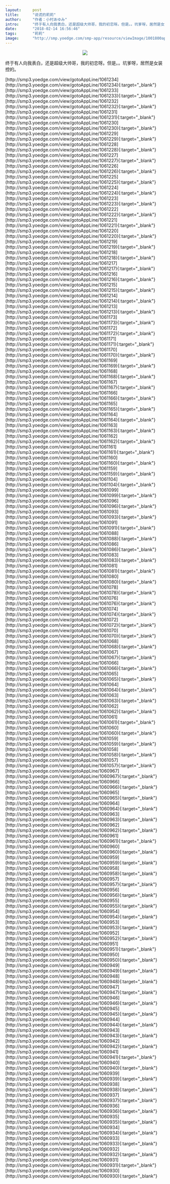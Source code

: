```yaml
---
layout:     post
title:      "说谎的莉莉"
author:     "作者：小村あゆみ"
intro:      "终于有人向我表白，还是超级大帅哥，我的初恋呀。但是。。坑爹呀，居然是女装控的。"
date:       "2018-02-14 16:56:46"
tags:       "莉莉"
image:      "http://smp.yoedge.com/smp-app/resource/viewImage/1001800appline.png"
---
```

<div style="text-align: center">
<p><img src="http://smp.yoedge.com/smp-app/resource/viewImage/1001800appline.png"/></p>
</div>
<p class="post-meta">
<span>终于有人向我表白，还是超级大帅哥，我的初恋呀。但是。。坑爹呀，居然是女装控的。</span>
</p>
[http://smp3.yoedge.com/view/gotoAppLine/1061234](http://smp3.yoedge.com/view/gotoAppLine/1061234){:target="_blank"}
[http://smp3.yoedge.com/view/gotoAppLine/1061233](http://smp3.yoedge.com/view/gotoAppLine/1061233){:target="_blank"}
[http://smp3.yoedge.com/view/gotoAppLine/1061232](http://smp3.yoedge.com/view/gotoAppLine/1061232){:target="_blank"}
[http://smp3.yoedge.com/view/gotoAppLine/1061231](http://smp3.yoedge.com/view/gotoAppLine/1061231){:target="_blank"}
[http://smp3.yoedge.com/view/gotoAppLine/1061230](http://smp3.yoedge.com/view/gotoAppLine/1061230){:target="_blank"}
[http://smp3.yoedge.com/view/gotoAppLine/1061229](http://smp3.yoedge.com/view/gotoAppLine/1061229){:target="_blank"}
[http://smp3.yoedge.com/view/gotoAppLine/1061228](http://smp3.yoedge.com/view/gotoAppLine/1061228){:target="_blank"}
[http://smp3.yoedge.com/view/gotoAppLine/1061227](http://smp3.yoedge.com/view/gotoAppLine/1061227){:target="_blank"}
[http://smp3.yoedge.com/view/gotoAppLine/1061226](http://smp3.yoedge.com/view/gotoAppLine/1061226){:target="_blank"}
[http://smp3.yoedge.com/view/gotoAppLine/1061225](http://smp3.yoedge.com/view/gotoAppLine/1061225){:target="_blank"}
[http://smp3.yoedge.com/view/gotoAppLine/1061224](http://smp3.yoedge.com/view/gotoAppLine/1061224){:target="_blank"}
[http://smp3.yoedge.com/view/gotoAppLine/1061223](http://smp3.yoedge.com/view/gotoAppLine/1061223){:target="_blank"}
[http://smp3.yoedge.com/view/gotoAppLine/1061222](http://smp3.yoedge.com/view/gotoAppLine/1061222){:target="_blank"}
[http://smp3.yoedge.com/view/gotoAppLine/1061221](http://smp3.yoedge.com/view/gotoAppLine/1061221){:target="_blank"}
[http://smp3.yoedge.com/view/gotoAppLine/1061220](http://smp3.yoedge.com/view/gotoAppLine/1061220){:target="_blank"}
[http://smp3.yoedge.com/view/gotoAppLine/1061219](http://smp3.yoedge.com/view/gotoAppLine/1061219){:target="_blank"}
[http://smp3.yoedge.com/view/gotoAppLine/1061218](http://smp3.yoedge.com/view/gotoAppLine/1061218){:target="_blank"}
[http://smp3.yoedge.com/view/gotoAppLine/1061217](http://smp3.yoedge.com/view/gotoAppLine/1061217){:target="_blank"}
[http://smp3.yoedge.com/view/gotoAppLine/1061216](http://smp3.yoedge.com/view/gotoAppLine/1061216){:target="_blank"}
[http://smp3.yoedge.com/view/gotoAppLine/1061215](http://smp3.yoedge.com/view/gotoAppLine/1061215){:target="_blank"}
[http://smp3.yoedge.com/view/gotoAppLine/1061214](http://smp3.yoedge.com/view/gotoAppLine/1061214){:target="_blank"}
[http://smp3.yoedge.com/view/gotoAppLine/1061213](http://smp3.yoedge.com/view/gotoAppLine/1061213){:target="_blank"}
[http://smp3.yoedge.com/view/gotoAppLine/1061173](http://smp3.yoedge.com/view/gotoAppLine/1061173){:target="_blank"}
[http://smp3.yoedge.com/view/gotoAppLine/1061172](http://smp3.yoedge.com/view/gotoAppLine/1061172){:target="_blank"}
[http://smp3.yoedge.com/view/gotoAppLine/1061171](http://smp3.yoedge.com/view/gotoAppLine/1061171){:target="_blank"}
[http://smp3.yoedge.com/view/gotoAppLine/1061170](http://smp3.yoedge.com/view/gotoAppLine/1061170){:target="_blank"}
[http://smp3.yoedge.com/view/gotoAppLine/1061169](http://smp3.yoedge.com/view/gotoAppLine/1061169){:target="_blank"}
[http://smp3.yoedge.com/view/gotoAppLine/1061168](http://smp3.yoedge.com/view/gotoAppLine/1061168){:target="_blank"}
[http://smp3.yoedge.com/view/gotoAppLine/1061167](http://smp3.yoedge.com/view/gotoAppLine/1061167){:target="_blank"}
[http://smp3.yoedge.com/view/gotoAppLine/1061166](http://smp3.yoedge.com/view/gotoAppLine/1061166){:target="_blank"}
[http://smp3.yoedge.com/view/gotoAppLine/1061165](http://smp3.yoedge.com/view/gotoAppLine/1061165){:target="_blank"}
[http://smp3.yoedge.com/view/gotoAppLine/1061164](http://smp3.yoedge.com/view/gotoAppLine/1061164){:target="_blank"}
[http://smp3.yoedge.com/view/gotoAppLine/1061163](http://smp3.yoedge.com/view/gotoAppLine/1061163){:target="_blank"}
[http://smp3.yoedge.com/view/gotoAppLine/1061162](http://smp3.yoedge.com/view/gotoAppLine/1061162){:target="_blank"}
[http://smp3.yoedge.com/view/gotoAppLine/1061161](http://smp3.yoedge.com/view/gotoAppLine/1061161){:target="_blank"}
[http://smp3.yoedge.com/view/gotoAppLine/1061160](http://smp3.yoedge.com/view/gotoAppLine/1061160){:target="_blank"}
[http://smp3.yoedge.com/view/gotoAppLine/1061159](http://smp3.yoedge.com/view/gotoAppLine/1061159){:target="_blank"}
[http://smp3.yoedge.com/view/gotoAppLine/1061104](http://smp3.yoedge.com/view/gotoAppLine/1061104){:target="_blank"}
[http://smp3.yoedge.com/view/gotoAppLine/1061099](http://smp3.yoedge.com/view/gotoAppLine/1061099){:target="_blank"}
[http://smp3.yoedge.com/view/gotoAppLine/1061096](http://smp3.yoedge.com/view/gotoAppLine/1061096){:target="_blank"}
[http://smp3.yoedge.com/view/gotoAppLine/1061093](http://smp3.yoedge.com/view/gotoAppLine/1061093){:target="_blank"}
[http://smp3.yoedge.com/view/gotoAppLine/1061091](http://smp3.yoedge.com/view/gotoAppLine/1061091){:target="_blank"}
[http://smp3.yoedge.com/view/gotoAppLine/1061088](http://smp3.yoedge.com/view/gotoAppLine/1061088){:target="_blank"}
[http://smp3.yoedge.com/view/gotoAppLine/1061086](http://smp3.yoedge.com/view/gotoAppLine/1061086){:target="_blank"}
[http://smp3.yoedge.com/view/gotoAppLine/1061083](http://smp3.yoedge.com/view/gotoAppLine/1061083){:target="_blank"}
[http://smp3.yoedge.com/view/gotoAppLine/1061081](http://smp3.yoedge.com/view/gotoAppLine/1061081){:target="_blank"}
[http://smp3.yoedge.com/view/gotoAppLine/1061080](http://smp3.yoedge.com/view/gotoAppLine/1061080){:target="_blank"}
[http://smp3.yoedge.com/view/gotoAppLine/1061078](http://smp3.yoedge.com/view/gotoAppLine/1061078){:target="_blank"}
[http://smp3.yoedge.com/view/gotoAppLine/1061076](http://smp3.yoedge.com/view/gotoAppLine/1061076){:target="_blank"}
[http://smp3.yoedge.com/view/gotoAppLine/1061074](http://smp3.yoedge.com/view/gotoAppLine/1061074){:target="_blank"}
[http://smp3.yoedge.com/view/gotoAppLine/1061072](http://smp3.yoedge.com/view/gotoAppLine/1061072){:target="_blank"}
[http://smp3.yoedge.com/view/gotoAppLine/1061070](http://smp3.yoedge.com/view/gotoAppLine/1061070){:target="_blank"}
[http://smp3.yoedge.com/view/gotoAppLine/1061068](http://smp3.yoedge.com/view/gotoAppLine/1061068){:target="_blank"}
[http://smp3.yoedge.com/view/gotoAppLine/1061067](http://smp3.yoedge.com/view/gotoAppLine/1061067){:target="_blank"}
[http://smp3.yoedge.com/view/gotoAppLine/1061066](http://smp3.yoedge.com/view/gotoAppLine/1061066){:target="_blank"}
[http://smp3.yoedge.com/view/gotoAppLine/1061065](http://smp3.yoedge.com/view/gotoAppLine/1061065){:target="_blank"}
[http://smp3.yoedge.com/view/gotoAppLine/1061064](http://smp3.yoedge.com/view/gotoAppLine/1061064){:target="_blank"}
[http://smp3.yoedge.com/view/gotoAppLine/1061063](http://smp3.yoedge.com/view/gotoAppLine/1061063){:target="_blank"}
[http://smp3.yoedge.com/view/gotoAppLine/1061062](http://smp3.yoedge.com/view/gotoAppLine/1061062){:target="_blank"}
[http://smp3.yoedge.com/view/gotoAppLine/1061061](http://smp3.yoedge.com/view/gotoAppLine/1061061){:target="_blank"}
[http://smp3.yoedge.com/view/gotoAppLine/1061060](http://smp3.yoedge.com/view/gotoAppLine/1061060){:target="_blank"}
[http://smp3.yoedge.com/view/gotoAppLine/1061059](http://smp3.yoedge.com/view/gotoAppLine/1061059){:target="_blank"}
[http://smp3.yoedge.com/view/gotoAppLine/1061058](http://smp3.yoedge.com/view/gotoAppLine/1061058){:target="_blank"}
[http://smp3.yoedge.com/view/gotoAppLine/1061057](http://smp3.yoedge.com/view/gotoAppLine/1061057){:target="_blank"}
[http://smp3.yoedge.com/view/gotoAppLine/1060967](http://smp3.yoedge.com/view/gotoAppLine/1060967){:target="_blank"}
[http://smp3.yoedge.com/view/gotoAppLine/1060966](http://smp3.yoedge.com/view/gotoAppLine/1060966){:target="_blank"}
[http://smp3.yoedge.com/view/gotoAppLine/1060965](http://smp3.yoedge.com/view/gotoAppLine/1060965){:target="_blank"}
[http://smp3.yoedge.com/view/gotoAppLine/1060964](http://smp3.yoedge.com/view/gotoAppLine/1060964){:target="_blank"}
[http://smp3.yoedge.com/view/gotoAppLine/1060963](http://smp3.yoedge.com/view/gotoAppLine/1060963){:target="_blank"}
[http://smp3.yoedge.com/view/gotoAppLine/1060962](http://smp3.yoedge.com/view/gotoAppLine/1060962){:target="_blank"}
[http://smp3.yoedge.com/view/gotoAppLine/1060961](http://smp3.yoedge.com/view/gotoAppLine/1060961){:target="_blank"}
[http://smp3.yoedge.com/view/gotoAppLine/1060960](http://smp3.yoedge.com/view/gotoAppLine/1060960){:target="_blank"}
[http://smp3.yoedge.com/view/gotoAppLine/1060959](http://smp3.yoedge.com/view/gotoAppLine/1060959){:target="_blank"}
[http://smp3.yoedge.com/view/gotoAppLine/1060958](http://smp3.yoedge.com/view/gotoAppLine/1060958){:target="_blank"}
[http://smp3.yoedge.com/view/gotoAppLine/1060957](http://smp3.yoedge.com/view/gotoAppLine/1060957){:target="_blank"}
[http://smp3.yoedge.com/view/gotoAppLine/1060956](http://smp3.yoedge.com/view/gotoAppLine/1060956){:target="_blank"}
[http://smp3.yoedge.com/view/gotoAppLine/1060955](http://smp3.yoedge.com/view/gotoAppLine/1060955){:target="_blank"}
[http://smp3.yoedge.com/view/gotoAppLine/1060954](http://smp3.yoedge.com/view/gotoAppLine/1060954){:target="_blank"}
[http://smp3.yoedge.com/view/gotoAppLine/1060953](http://smp3.yoedge.com/view/gotoAppLine/1060953){:target="_blank"}
[http://smp3.yoedge.com/view/gotoAppLine/1060952](http://smp3.yoedge.com/view/gotoAppLine/1060952){:target="_blank"}
[http://smp3.yoedge.com/view/gotoAppLine/1060951](http://smp3.yoedge.com/view/gotoAppLine/1060951){:target="_blank"}
[http://smp3.yoedge.com/view/gotoAppLine/1060950](http://smp3.yoedge.com/view/gotoAppLine/1060950){:target="_blank"}
[http://smp3.yoedge.com/view/gotoAppLine/1060949](http://smp3.yoedge.com/view/gotoAppLine/1060949){:target="_blank"}
[http://smp3.yoedge.com/view/gotoAppLine/1060948](http://smp3.yoedge.com/view/gotoAppLine/1060948){:target="_blank"}
[http://smp3.yoedge.com/view/gotoAppLine/1060947](http://smp3.yoedge.com/view/gotoAppLine/1060947){:target="_blank"}
[http://smp3.yoedge.com/view/gotoAppLine/1060946](http://smp3.yoedge.com/view/gotoAppLine/1060946){:target="_blank"}
[http://smp3.yoedge.com/view/gotoAppLine/1060945](http://smp3.yoedge.com/view/gotoAppLine/1060945){:target="_blank"}
[http://smp3.yoedge.com/view/gotoAppLine/1060944](http://smp3.yoedge.com/view/gotoAppLine/1060944){:target="_blank"}
[http://smp3.yoedge.com/view/gotoAppLine/1060943](http://smp3.yoedge.com/view/gotoAppLine/1060943){:target="_blank"}
[http://smp3.yoedge.com/view/gotoAppLine/1060942](http://smp3.yoedge.com/view/gotoAppLine/1060942){:target="_blank"}
[http://smp3.yoedge.com/view/gotoAppLine/1060941](http://smp3.yoedge.com/view/gotoAppLine/1060941){:target="_blank"}
[http://smp3.yoedge.com/view/gotoAppLine/1060940](http://smp3.yoedge.com/view/gotoAppLine/1060940){:target="_blank"}
[http://smp3.yoedge.com/view/gotoAppLine/1060939](http://smp3.yoedge.com/view/gotoAppLine/1060939){:target="_blank"}
[http://smp3.yoedge.com/view/gotoAppLine/1060938](http://smp3.yoedge.com/view/gotoAppLine/1060938){:target="_blank"}
[http://smp3.yoedge.com/view/gotoAppLine/1060937](http://smp3.yoedge.com/view/gotoAppLine/1060937){:target="_blank"}
[http://smp3.yoedge.com/view/gotoAppLine/1060936](http://smp3.yoedge.com/view/gotoAppLine/1060936){:target="_blank"}
[http://smp3.yoedge.com/view/gotoAppLine/1060935](http://smp3.yoedge.com/view/gotoAppLine/1060935){:target="_blank"}
[http://smp3.yoedge.com/view/gotoAppLine/1060934](http://smp3.yoedge.com/view/gotoAppLine/1060934){:target="_blank"}
[http://smp3.yoedge.com/view/gotoAppLine/1060933](http://smp3.yoedge.com/view/gotoAppLine/1060933){:target="_blank"}
[http://smp3.yoedge.com/view/gotoAppLine/1060932](http://smp3.yoedge.com/view/gotoAppLine/1060932){:target="_blank"}
[http://smp3.yoedge.com/view/gotoAppLine/1060931](http://smp3.yoedge.com/view/gotoAppLine/1060931){:target="_blank"}
[http://smp3.yoedge.com/view/gotoAppLine/1060930](http://smp3.yoedge.com/view/gotoAppLine/1060930){:target="_blank"}


